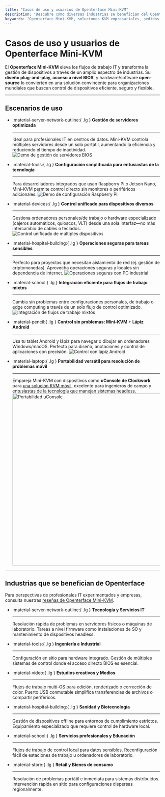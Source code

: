 ```yaml
---
title: "Casos de uso y usuarios de Openterface Mini-KVM"
description: "Descubre cómo diversas industrias se benefician del Openterface Mini-KVM para optimizar flujos de trabajo IT, habilitar acceso a nivel BIOS y aumentar la eficiencia operativa. También explora una variedad de escenarios de uso como gestión de servidores, configuración de Raspberry Pi, operaciones seguras, control con lápiz Android y resolución de problemas en campo con uConsole."
keywords: "Openterface Mini-KVM, soluciones KVM empresariales, pedidos al por mayor, hardware open-source, acceso a nivel BIOS, gestión de dispositivos headless, operaciones IT seguras, control cross-platform, ingeniería, estudios creativos, manufactura, IT sanitario, gestión de servidores, configuración Raspberry Pi, control lápiz Android, integración uConsole, resolución problemas técnicos, seguridad criptomonedas, integración flujos de trabajo"
---
```


# Casos de uso y usuarios de Openterface Mini-KVM

El **Openterface Mini-KVM** eleva los flujos de trabajo IT y transforma la gestión de dispositivos a través de un amplio espectro de industrias. Su **diseño plug-and-play, acceso a nivel BIOS**, y hardware/software **open-source** lo convierten en una solución convincente para organizaciones mundiales que buscan control de dispositivos eficiente, seguro y flexible.

---

## Escenarios de uso

<div class="grid cards" markdown>

-   :material-server-network-outline:{ .lg } **Gestión de servidores optimizada**

    ***

    Ideal para profesionales IT en centros de datos. Mini-KVM controla múltiples servidores desde un solo portátil, aumentando la eficiencia y reduciendo el tiempo de inactividad.
    <img src="https://assets.openterface.com/images/product/use-case-demo-pc-bios-1.webp" alt="Demo de gestión de servidores BIOS" style="max-width: 100%;"/>

-   :material-tools:{ .lg } **Configuración simplificada para entusiastas de la tecnología**

    ***

    Para desarrolladores integrados que usan Raspberry Pi o Jetson Nano, Mini-KVM permite control directo sin monitores o periféricos adicionales.
    <img src="https://assets.openterface.com/images/product/use-case-demo-respberry-pi.webp" alt="Demo de configuración Raspberry Pi" style="max-width: 100%;"/>

-   :material-devices:{ .lg } **Control unificado para dispositivos diversos**

    ***

    Gestiona ordenadores personales/de trabajo o hardware especializado (cajeros automáticos, quioscos, VLT) desde una sola interfaz—no más intercambio de cables o teclados.
    <img src="https://assets.openterface.com/images/product/use-case-demo-macmini2009-3.webp" alt="Control unificado de múltiples dispositivos" style="max-width: 100%;"/>

-   :material-hospital-building:{ .lg } **Operaciones seguras para tareas sensibles**

    ***

    Perfecto para proyectos que necesitan aislamiento de red (ej. gestión de criptomonedas). Aprovecha operaciones seguras y locales sin dependencia de internet.
    <img src="https://assets.openterface.com/images/product/use-case-demo-industrial-pc.webp" alt="Operaciones seguras con PC industrial" style="max-width: 100%;"/>

-   :material-school:{ .lg } **Integración eficiente para flujos de trabajo mixtos**

    ***

    Cambia sin problemas entre configuraciones personales, de trabajo o edge computing a través de un solo flujo de control optimizado.
    <img src="https://assets.openterface.com/images/product/use-case-demo-macbookpro2010.webp" alt="Integración de flujos de trabajo mixtos" style="max-width: 100%;"/>

-   :material-pencil:{ .lg } **Control sin problemas: Mini-KVM + Lápiz Android**

    ***

    Usa tu tablet Android y lápiz para navegar o dibujar en ordenadores Windows/macOS. Perfecto para diseño, anotaciones y control de aplicaciones con precisión.
    <img src="https://assets.openterface.com/images/product/android_plus_pen.webp" alt="Control con lápiz Android" style="max-width: 100%;"/>

-   :material-laptop:{ .lg } **Portabilidad versátil para resolución de problemas móvil**

    ***

    Empareja Mini-KVM con dispositivos como **uConsole de Clockwork** para [una solución KVM móvil](https://x.com/TechxArtisan/status/1807824199152722019), excelente para ingenieros de campo y entusiastas de la tecnología que manejan sistemas headless.
    <img src="https://pbs.twimg.com/media/GRaeGqHa0AA_GMv?format=jpg&name=4096x4096" alt="Portabilidad uConsole" width="560" height="560" style="max-width: 100%;"/>

</div>

---

## Industrias que se benefician de Openterface

Para perspectivas de profesionales IT experimentados y empresas, consulta nuestras [reseñas de Openterface Mini-KVM](/product/minikvm/reviews/).

<div class="grid cards" markdown>

-   :material-server-network-outline:{ .lg } **Tecnología y Servicios IT**

    ***

    Resolución rápida de problemas en servidores físicos o máquinas de laboratorio.
    Tareas a nivel firmware como instalaciones de SO y mantenimiento de dispositivos headless.

-   :material-tools:{ .lg } **Ingeniería e Industrial**

    ***

    Configuración en sitio para hardware integrado.
    Gestión de múltiples sistemas de control donde el acceso directo BIOS es esencial.

-   :material-video:{ .lg } **Estudios creativos y Medios**

    ***

    Flujos de trabajo multi-OS para edición, renderizado o corrección de color.
    Puerto USB conmutable simplifica transferencias de archivos o compartir periféricos.

-   :material-hospital-building:{ .lg } **Sanidad y Biotecnología**

    ***

    Gestión de dispositivos offline para entornos de cumplimiento estrictos.
    Equipamiento especializado que requiere control de hardware local.

-   :material-school:{ .lg } **Servicios profesionales y Educación**

    ***

    Flujos de trabajo de control local para datos sensibles.
    Reconfiguración fácil de estaciones de trabajo u ordenadores de laboratorio.

-   :material-store:{ .lg } **Retail y Bienes de consumo**

    ***

    Resolución de problemas portátil e inmediata para sistemas distribuidos.
    Intervención rápida en sitio para configuraciones dispersas regionalmente.

</div>
